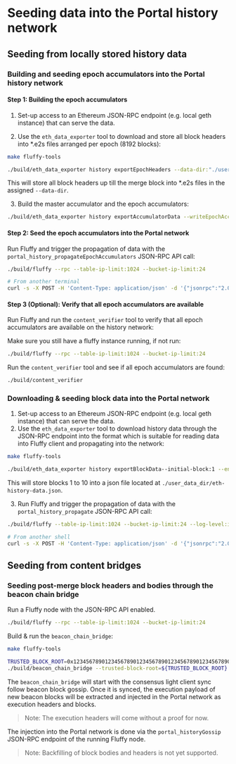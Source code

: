 # Seeding data into the Portal history network

## Seeding from locally stored history data

### Building and seeding epoch accumulators into the Portal history network

#### Step 1: Building the epoch accumulators
1. Set-up access to an Ethereum JSON-RPC endpoint (e.g. local geth instance)
that can serve the data.

2. Use the `eth_data_exporter` tool to download and store all block headers into
*.e2s files arranged per epoch (8192 blocks):

```bash
make fluffy-tools

./build/eth_data_exporter history exportEpochHeaders --data-dir:"./user_data_dir/"
```

This will store all block headers up till the merge block into *.e2s files in
the assigned `--data-dir`.

3. Build the master accumulator and the epoch accumulators:

```bash
./build/eth_data_exporter history exportAccumulatorData --writeEpochAccumulators --data-dir:"./user_data_dir/"
```

#### Step 2: Seed the epoch accumulators into the Portal network
Run Fluffy and trigger the propagation of data with the
`portal_history_propagateEpochAccumulators` JSON-RPC API call:

```bash
./build/fluffy --rpc --table-ip-limit:1024 --bucket-ip-limit:24

# From another terminal
curl -s -X POST -H 'Content-Type: application/json' -d '{"jsonrpc":"2.0","id":"1","method":"portal_history_propagateEpochAccumulators","params":["./user_data_dir/"]}' http://localhost:8545 | jq
```


#### Step 3 (Optional): Verify that all epoch accumulators are available
Run Fluffy and run the `content_verifier` tool to verify that all epoch
accumulators are available on the history network:

Make sure you still have a fluffy instance running, if not run:
```bash
./build/fluffy --rpc --table-ip-limit:1024 --bucket-ip-limit:24
```

Run the `content_verifier` tool and see if all epoch accumulators are found:
```bash
./build/content_verifier
```

### Downloading & seeding block data into the Portal network

1. Set-up access to an Ethereum JSON-RPC endpoint (e.g. local geth instance)
that can serve the data.
2. Use the `eth_data_exporter` tool to download history data through the
JSON-RPC endpoint into the format which is suitable for reading data into
Fluffy client and propagating into the network:

```bash
make fluffy-tools

./build/eth_data_exporter history exportBlockData--initial-block:1 --end-block:10 --data-dir:"/user_data_dir/"
```

This will store blocks 1 to 10 into a json file located at
`./user_data_dir/eth-history-data.json`.

3. Run Fluffy and trigger the propagation of data with the
`portal_history_propagate` JSON-RPC API call:

```bash
./build/fluffy --table-ip-limit:1024 --bucket-ip-limit:24 --log-level:info --rpc

# From another shell
curl -s -X POST -H 'Content-Type: application/json' -d '{"jsonrpc":"2.0","id":"1","method":"portal_history_propagate","params":["./user_data_dir/eth-history-data.json"]}' http://localhost:8545 | jq
```

## Seeding from content bridges

### Seeding post-merge block headers and bodies through the beacon chain bridge

Run a Fluffy node with the JSON-RPC API enabled.

```bash
./build/fluffy --rpc --table-ip-limit:1024 --bucket-ip-limit:24
```

Build & run the `beacon_chain_bridge`:
```bash
make fluffy-tools

TRUSTED_BLOCK_ROOT=0x1234567890123456789012345678901234567890123456789012345678901234 # Replace this
./build/beacon_chain_bridge --trusted-block-root=${TRUSTED_BLOCK_ROOT}
```

The `beacon_chain_bridge` will start with the consensus light client sync follow
beacon block gossip. Once it is synced, the execution payload of new beacon
blocks will be extracted and injected in the Portal network as execution headers
and blocks.

> Note: The execution headers will come without a proof for now.

The injection into the Portal network is done via the
`portal_historyGossip` JSON-RPC endpoint of the running Fluffy node.

> Note: Backfilling of block bodies and headers is not yet supported.
